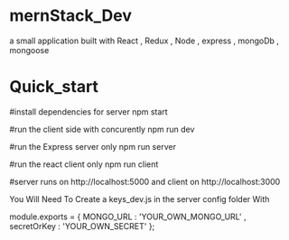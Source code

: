 # mernStack_Dev
a small application built with React , Redux , Node , express , mongoDb , mongoose

# Quick_start
#install dependencies for server
npm start

#run the client side with concurently
npm run dev

#run the Express server only
npm run server

#run the react client only
npm run client

#server runs on http://localhost:5000 and client on http://localhost:3000

You Will Need To Create a keys_dev.js in the server config folder With

module.exports = {
    MONGO_URL : 'YOUR_OWN_MONGO_URL' ,
    secretOrKey : 'YOUR_OWN_SECRET'
};
